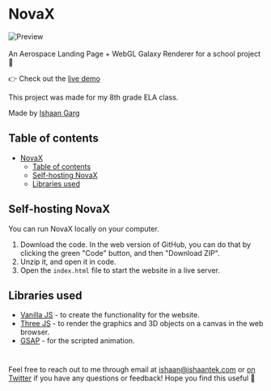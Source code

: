# NovaX

![Preview](https://i.ibb.co/2ZPxRWS/screenshot.png)
<br>
<br>
An Aerospace Landing Page + WebGL Galaxy Renderer for a school project 🚀

👉 Check out the [live demo](https://nova.ishaantek.com/)

This project was made for my 8th grade ELA class.

Made by [Ishaan Garg](https://twitter.com/ishaantek)

## Table of contents
- [NovaX](#NovaX)
  - [Table of contents](#table-of-contents)
  - [Self-hosting NovaX](#self-hosting-novax)
  - [Libraries used](#libraries-used)

## Self-hosting NovaX
You can run NovaX locally on your computer.

1. Download the code. In the web version of GitHub, you can do that by clicking the green "Code" button, and then "Download ZIP".
2. Unzip it, and open it in code.
3. Open the `index.html` file to start the website in a live server.

## Libraries used

- [Vanilla JS](http://vanilla-js.com/) - to create the functionality for the website.
- [Three JS](http://vanilla-js.com/) - to render the graphics and 3D objects on a canvas in the web browser.
- [GSAP](https://greensock.com/gsap/) - for the scripted animation.
#

Feel free to reach out to me through email at ishaan@ishaantek.com or [on Twitter](https://twitter.com/ishaantek) if you have any questions or feedback! Hope you find this useful 💙

